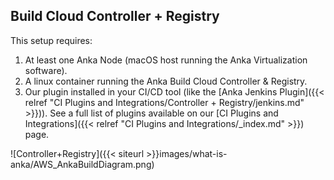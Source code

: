 ## Build Cloud Controller + Registry

This setup requires:

1. At least one Anka Node (macOS host running the Anka Virtualization software).
2. A linux container running the Anka Build Cloud Controller & Registry.
3. Our plugin installed in your CI/CD tool (like the [Anka Jenkins Plugin]({{< relref "CI Plugins and Integrations/Controller + Registry/jenkins.md" >}})). See a full list of plugins available on our [CI Plugins and Integrations]({{< relref "CI Plugins and Integrations/_index.md" >}}) page.

![Controller+Registry]({{< siteurl >}}images/what-is-anka/AWS_AnkaBuildDiagram.png)
